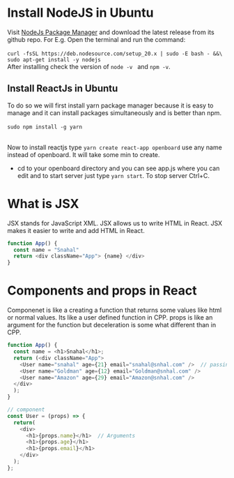# Install NodeJS in Ubuntu 
Visit [NodeJs Package Manager](https://nodejs.org/en/download/package-manager#debian-and-ubuntu-based-linux-distributions) and download the latest release from its github repo. 
For E.g. Open the terminal and run the command:  <br><br>
`curl -fsSL https://deb.nodesource.com/setup_20.x | sudo -E bash - &&\
sudo apt-get install -y nodejs`
<br>
After installing check the version of `node -v ` and `npm -v`.
<br>

## Install ReactJs in Ubuntu

To do so we will first install yarn package manager because it is easy to manage and it can install packages simultaneously and is better than npm.
<br><br>
`sudo npm install -g yarn` 
<br><br>

Now to install reactjs type `yarn create react-app openboard` use any name instead of openboard. It will take some min to create. 
* cd to your openboard directory and you can see app.js where you can edit and to start server just type `yarn start`. To stop server Ctrl+C.

# What is JSX
JSX stands for JavaScript XML. JSX allows us to write HTML in React. JSX makes it easier to write and add HTML in React.
```javascript
function App() {
  const name = "Snahal"
  return <div className="App"> {name} </div>
}
```

# Components and props in React

Componenet is like a creating a function that returns some values like html or normal values. Its like a user defined function in CPP.<be>
props is like an argument for the function but deceleration is some what different than in CPP.

```javascript
function App() {
  const name = <h1>Snahal</h1>;
  return (<div className="App">
    <User name="snahal" age={21} email="snahal@snhal.com" />  // passing values 
    <User name="Goldman" age={12} email="Goldman@snhal.com" />
    <User name="Amazon" age={29} email="Amazon@snhal.com" />
  </div>
  );
}

// component
const User = (props) => {
  return(
    <div>
      <h1>{props.name}</h1>  // Arguments
      <h1>{props.age}</h1>
      <h1>{props.email}</h1>
    </div>
  );
};
```
